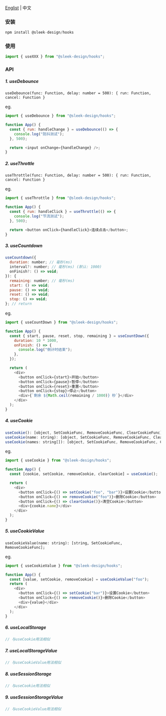 <a href="https://github.com/chutao-zhang/sleek-design-hooks/tree/master#readme" target="_blank">Englist</a> | 中文

### 安装

```js
npm install @sleek-design/hooks
```

### 使用

```js
import { useXXX } from "@sleek-design/hooks";
```

### API

##### 1. useDebounce

`useDebounce(func: Function, delay: number = 500): { run: Function, cancel: Function }`

eg.

```js
import { useDebounce } from "@sleek-design/hooks";

function App() {
  const { run: handleChange } = useDebounce(() => {
    console.log("防抖测试");
  }, 500);

  return <input onChange={handleChange} />;
}
```

##### 2. useThrottle

`useThrottle(func: Function, delay: number = 500): { run: Function, cancel: Function }`

eg.

```js
import { useThrottle } from "@sleek-design/hooks";

function App() {
  const { run: handleClick } = useThrottle(() => {
    console.log("节流测试");
  }, 500);

  return <button onClick={handleClick}>连续点击</button>;
}
```

##### 3. useCountdown

```js
useCountdown({
  duration: number; // 毫秒(ms)
  interval?: number; // 毫秒(ms) (默认: 1000)
  onFinish?: () => void;
}): {
  remaining: number; // 毫秒(ms)
  start: () => void;
  pause: () => void;
  reset: () => void;
  stop: () => void;
}; // return
```

eg.

```js
import { useCountDown } from "@sleek-design/hooks";

function App() {
  const { start, pause, reset, stop, remaining } = useCountDown({
    duration: 10 * 1000,
    onFinish: () => {
      console.log("倒计时结束");
    },
  });

  return (
    <div>
      <button onClick={start}>开始</button>
      <button onClick={pause}>暂停</button>
      <button onClick={reset}>重置</button>
      <button onClick={stop}>停止</button>
      <div>{`剩余 ${Math.ceil(remaining / 1000)} 秒`}</div>
    </div>
  );
}
```

##### 4. useCookie

```js
useCookie(): [object, SetCookieFunc, RemoveCookieFunc, ClearCookieFunc];
useCookie(name: string): [object, SetCookieFunc, RemoveCookieFunc, ClearCookieFunc];
useCookie(names: string[]): [object, SetCookieFunc, RemoveCookieFunc, ClearCookieFunc];
```

eg.

```js
import { useCookie } from "@sleek-design/hooks";

function App() {
  const [cookie, setCookie, removeCookie, clearCookie] = useCookie();

  return (
    <div>
      <button onClick={() => setCookie("foo", "bar")}>设置Cookie</button>
      <button onClick={() => removeCookie("foo")}>删除Cookie</button>
      <button onClick={() => clearCookie()}>清空Cookie</button>
      <div>{cookie.name}</div>
    </div>
  );
}
```

##### 5. useCookieValue

`useCookieValue(name: string): [string, SetCookieFunc, RemoveCookieFunc];`

eg.

```js
import { useCookieValue } from "@sleek-design/hooks";

function App() {
  const [value, setCookie, removeCookie] = useCookieValue("foo");
  return (
    <div>
      <button onClick={() => setCookie("bar")}>设置Cookie</button>
      <button onClick={() => removeCookie()}>删除Cookie</button>
      <div>{value}</div>
    </div>
  );
}
```

##### 6. useLocalStorage

```js
// 与useCookie用法相似
```

##### 7. useLocalStorageValue

```js
// 与useCookieValue用法相似
```

##### 8. useSessionStorage

```js
// 与useCookie用法相似
```

##### 9. useSessionStorageValue

```js
// 与useCookieValue用法相似
```
